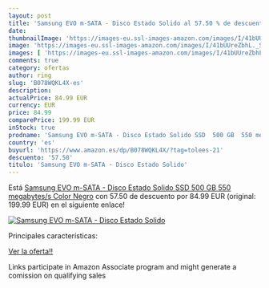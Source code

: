 ```yaml
---
layout: post
title: 'Samsung EVO m-SATA - Disco Estado Solido al 57.50 % de descuento'
date: 
thumbnailImage: 'https://images-eu.ssl-images-amazon.com/images/I/41bUUreZbhL._SL200_.jpg'
image: 'https://images-eu.ssl-images-amazon.com/images/I/41bUUreZbhL._SL200_.jpg'
images: [ 'https://images-eu.ssl-images-amazon.com/images/I/41bUUreZbhL._SL200_.jpg' ]
comments: true
category: ofertas
author: ring
slug: 'B078WQKL4X-es'
description:
actualPrice: 84.99 EUR
currency: EUR
price: 84.99
comparePrice: 199.99 EUR
inStock: true
prodname: 'Samsung EVO m-SATA - Disco Estado Solido SSD  500 GB  550 megabytes/s  Color Negro'
country: 'es'
buyurl: 'https://www.amazon.es/dp/B078WQKL4X/?tag=tolees-21'
descuento: '57.50'
titulo: 'Samsung EVO m-SATA - Disco Estado Solido'
---
```


Está [Samsung EVO m-SATA - Disco Estado Solido SSD  500 GB  550 megabytes/s  Color Negro](https://www.amazon.es/dp/B078WQKL4X/?tag=tolees-21) con 57.50 de descuento por 84.99 EUR (original: 199.99 EUR) en el siguiente enlace!

[![Samsung EVO m-SATA - Disco Estado Solido](https://images-eu.ssl-images-amazon.com/images/I/41bUUreZbhL._SL200_.jpg)](https://www.amazon.es/dp/B078WQKL4X/?tag=tolees-21)

Principales características:


[Ver la oferta!!](https://www.amazon.es/dp/B078WQKL4X/?tag=tolees-21)

Links participate in Amazon Associate program and might generate a comission on qualifying sales


